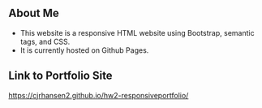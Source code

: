 ## About Me 

* This website is a responsive HTML website using Bootstrap, semantic tags, and CSS. 
* It is currently hosted on Github Pages.

## Link to Portfolio Site

https://cjrhansen2.github.io/hw2-responsiveportfolio/
